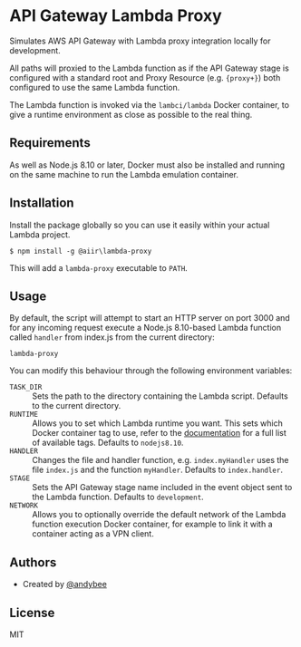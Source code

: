 # API Gateway Lambda Proxy

Simulates AWS API Gateway with Lambda proxy integration locally for development.

All paths will proxied to the Lambda function as if the API Gateway stage is
configured with a standard root and Proxy Resource (e.g. `{proxy+}`) both
configured to use the same Lambda function.

The Lambda function is invoked via the `lambci/lambda` Docker container, to give
a runtime environment as close as possible to the real thing.

## Requirements

As well as Node.js 8.10 or later, Docker must also be installed and running on
the same machine to run the Lambda emulation container.

## Installation

Install the package globally so you can use it easily within your actual Lambda
project.

```
$ npm install -g @aiir\lambda-proxy
```

This will add a `lambda-proxy` executable to `PATH`.

## Usage

By default, the script will attempt to start an HTTP server on port 3000 and for
any incoming request execute a Node.js 8.10-based Lambda function called
`handler` from index.js from the current directory:

```
lambda-proxy
```

You can modify this behaviour through the following environment variables:

<dl>
  <dt><code>TASK_DIR</code></dt>
  <dd>
    Sets the path to the directory containing the Lambda script. Defaults to the
    current directory.
  </dd>
  <dt><code>RUNTIME</code></dt>
  <dd>
    Allows you to set which Lambda runtime you want. This sets which Docker
    container tag to use, refer to the
    <a href="https://github.com/lambci/docker-lambda">documentation</a>
    for a full list of available tags. Defaults to <code>nodejs8.10</code>.
  </dd>
  <dt><code>HANDLER</code></dt>
  <dd>
    Changes the file and handler function, e.g. <code>index.myHandler</code>
    uses the file <code>index.js</code> and the function <code>myHandler</code>.
    Defaults to <code>index.handler</code>.
  </dd>
  <dt><code>STAGE</code></dt>
  <dd>
    Sets the API Gateway stage name included in the event object sent to the
    Lambda function. Defaults to <code>development</code>.
  </dd>
  <dt><code>NETWORK</code></dt>
  <dd>
    Allows you to optionally override the default network of the Lambda function
    execution Docker container, for example to link it with a container acting
    as a VPN client.
  </dd>
</dl>

## Authors

- Created by [@andybee](https://twitter.com/andybee)

## License

MIT
